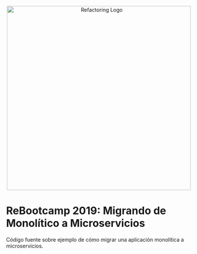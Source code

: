 <p align="center">
  <a href="https://refactoring.do" target="blank"><img src="https://refactoring.do/assets/svg/refactoring-logo-full.svg" width="500" alt="Refactoring Logo" /></a>
</p>

# ReBootcamp 2019: Migrando de Monolítico a Microservicios

Código fuente sobre ejemplo de cómo migrar una aplicación monolítica a microservicios.
